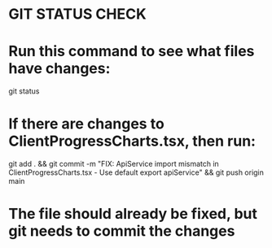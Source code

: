# GIT STATUS CHECK
# Run this command to see what files have changes:

git status

# If there are changes to ClientProgressCharts.tsx, then run:
git add . && git commit -m "FIX: ApiService import mismatch in ClientProgressCharts.tsx - Use default export apiService" && git push origin main

# The file should already be fixed, but git needs to commit the changes
